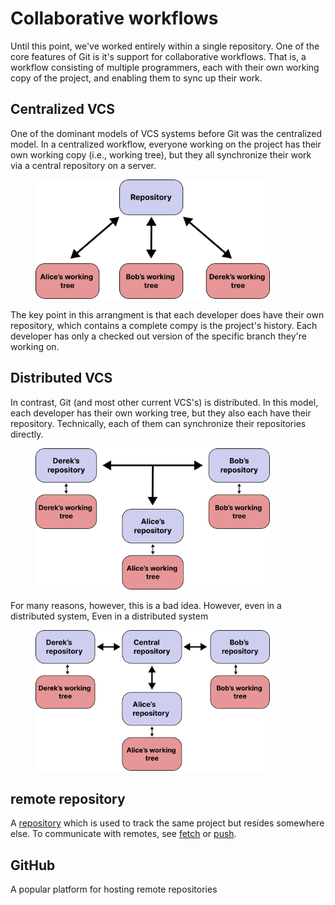 # Collaborative workflows

Until this point, we've worked entirely within a single repository. One of the core features of Git is it's support for collaborative workflows. That is, a workflow consisting of multiple programmers, each with their own working copy of the project, and enabling them to sync up their work.&#x20;







## Centralized VCS

One of the dominant models of VCS systems before Git was the centralized model. In a centralized workflow, everyone working on the project has their own working copy (i.e., working tree), but they all synchronize their work via a central repository on a server.&#x20;

<figure><img src="../../.gitbook/assets/Group 36 (6).png" alt="" width="375"><figcaption></figcaption></figure>

The key point in this arrangment is that each developer does have their own repository, which contains a complete compy is the project's history. Each developer has only a checked out version of the specific branch they're working on.&#x20;

## Distributed VCS

In contrast, Git (and most other current VCS's) is distributed. In this model, each developer has their own working tree, but they also each have their repository. Technically, each of them can synchronize their repositories directly.&#x20;

<figure><img src="../../.gitbook/assets/Group 44 (2).png" alt="" width="375"><figcaption></figcaption></figure>

For many reasons, however, this is a bad idea. However, even in a distributed system, Even in a distributed system



<figure><img src="../../.gitbook/assets/Group 45 (2).png" alt="" width="375"><figcaption></figcaption></figure>

## remote repository

A [repository](https://git-scm.com/docs/gitglossary#def\_repository) which is used to track the same project but resides somewhere else. To communicate with remotes, see [fetch](https://git-scm.com/docs/gitglossary#def\_fetch) or [push](https://git-scm.com/docs/gitglossary#def\_push).



## GitHub



A popular platform for hosting remote repositories

